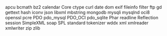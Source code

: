 apcu
bcmath
bz2
calendar
Core
ctype
curl
date
dom
exif
fileinfo
filter
ftp
gd
gettext
hash
iconv
json
libxml
mbstring
mongodb
mysqli
mysqlnd
oci8
openssl
pcre
PDO
pdo_mysql
PDO_OCI
pdo_sqlite
Phar
readline
Reflection
session
SimpleXML
soap
SPL
standard
tokenizer
wddx
xml
xmlreader
xmlwriter
zip
zlib
